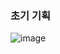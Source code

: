 ### 초기 기획
![image](https://github.com/Insoo-Hwang/InsureConnect/assets/70841847/5bb44782-cab2-4321-a3b6-1e42938e62a9)
